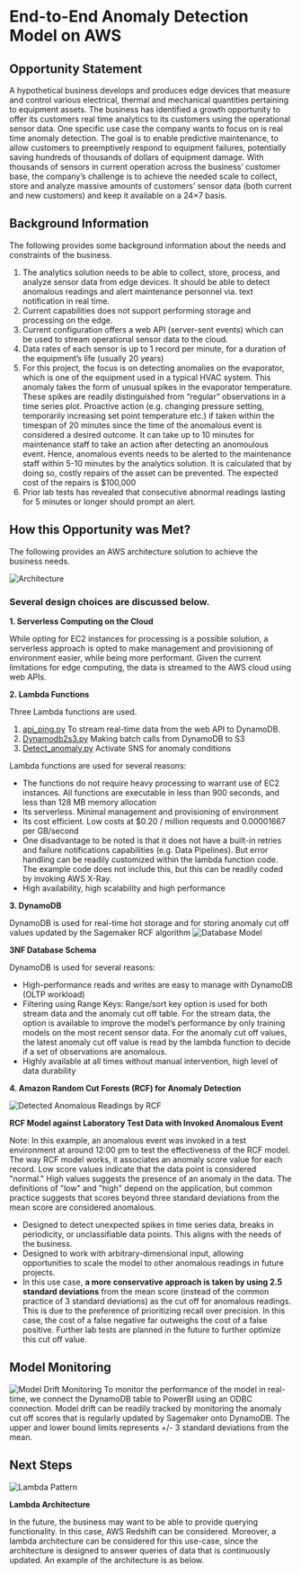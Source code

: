 # End-to-End Anomaly Detection Model on AWS

## Opportunity Statement
A hypothetical business develops and produces edge devices that measure and control various electrical, thermal and mechanical quantities pertaining to equipment assets. The business has identified a growth opportunity to offer its customers real time analytics to its customers using the operational sensor data. One specific use case the company wants to focus on is real time anomaly detection. The goal is to enable predictive maintenance, to allow customers to preemptively respond to equipment failures, potentially saving hundreds of thousands of dollars of equipment damage. 
With thousands of sensors in current operation across the business’ customer base, the company’s challenge is to achieve the needed scale to collect, store and analyze massive amounts of customers’ sensor data (both current and new customers) and keep it available on a 24×7 basis.

## Background Information
The following provides some background information about the needs and constraints of the business.

1)	The analytics solution needs to be able to collect, store, process, and analyze sensor data from edge devices. It should be able to detect anomalous readings and alert maintenance personnel via. text notification in real time.
2)	Current capabilities does not support performing storage and processing on the edge.
3)	Current configuration offers a web API (server-sent events) which can be used to stream operational sensor data to the cloud.
4)	Data rates of each sensor is up to 1 record per minute, for a duration of the equipment’s life (usually 20 years)
5)	For this project, the focus is on detecting anomalies on the evaporator, which is one of the equipment used in a typical HVAC system. This anomaly takes the form of unusual spikes in the evaporator temperature. These spikes are readily distinguished from “regular” observations in a time series plot. Proactive action (e.g. changing pressure setting, temporarily increasing set point temperature etc.) if taken within the timespan of 20 minutes since the time of the anomalous event is considered a desired outcome. It can take up to 10 minutes for maintenance staff to take an action after detecting an anomoulous event. Hence, anomalous events needs to be alerted to the maintenance staff within 5-10 minutes by the analytics solution. It is calculated that by doing so, costly repairs of the asset can be prevented. The expected cost of the repairs is $100,000
6)	Prior lab tests has revealed that consecutive abnormal readings lasting for 5 minutes or longer should prompt an alert.

## How this Opportunity was Met?
The following provides an AWS architecture solution to achieve the business needs.

![Architecture](https://github.com/sahilsaxena21/awsanomalydetection/blob/main/images/deployed_architecture.JPG)


### Several design choices are discussed below.

**1. Serverless Computing on the Cloud**

While opting for EC2 instances for processing is a possible solution, a serverless approach is opted to make management and provisioning of environment easier, while being more performant. Given the current limitations for edge computing, the data is streamed to the AWS cloud using web APIs.

**2. Lambda Functions**

Three Lambda functions are used. 
1.	[api_ping.py](https://github.com/sahilsaxena21/awsanomalydetection/blob/main/lambda_functions/api_ping.py) To stream real-time data from the web API to DynamoDB. 
2.	[Dynamodb2s3.py](https://github.com/sahilsaxena21/awsanomalydetection/blob/main/lambda_functions/dynamodb2s3.py) Making batch calls from DynamoDB to S3
3.	[Detect_anomaly.py](https://github.com/sahilsaxena21/awsanomalydetection/blob/main/lambda_functions/detect_anomaly.py) Activate SNS for anomaly conditions

Lambda functions are used for several reasons:
-	The functions do not require heavy processing to warrant use of EC2 instances. All functions are executable in less than 900 seconds, and less than 128 MB memory allocation
-	Its serverless. Minimal management and provisioning of environment
-	Its cost efficient. Low costs at $0.20 / million requests and 0.00001667 per GB/second
-	One disadvantage to be noted is that it does not have a built-in retries and failure notifications capabilities (e.g. Data Pipelines). But error handling can be readily customized within the lambda function code. The example code does not include this, but this can be readily coded by invoking AWS X-Ray.
-	High availability, high scalability and high performance

**3. DynamoDB**

DynamoDB is used for real-time hot storage and for storing anomaly cut off values updated by the Sagemaker RCF algorithm
![Database Model]( https://github.com/sahilsaxena21/awsanomalydetection/blob/main/images/ERD.JPG)

**3NF Database Schema**

DynamoDB is used for several reasons:

-	High-performance reads and writes are easy to manage with DynamoDB (OLTP workload)
-	Filtering using Range Keys: Range/sort key option is used for both stream data and the anomaly cut off table. For the stream data, the option is available to improve the model’s performance by only training models on the most recent sensor data. For the anomaly cut off values, the latest anomaly cut off value is read by the lambda function to decide if a set of observations are anomalous.
-	Highly available at all times without manual intervention, high level of data durability

**4. Amazon Random Cut Forests (RCF) for Anomaly Detection**

![Detected Anomalous Readings by RCF]( https://github.com/sahilsaxena21/awsanomalydetection/blob/main/images/anomaly_detection.JPG)

**RCF Model against Laboratory Test Data with Invoked Anomalous Event**

Note: In this example, an anomalous event was invoked in a test environment at around 12:00 pm to test the effectiveness of the RCF model. The way RCF model works, it associates an anomaly score value for each record. Low score values indicate that the data point is considered "normal." High values suggests the presence of an anomaly in the data. The definitions of "low" and "high" depend on the application, but common practice suggests that scores beyond three standard deviations from the mean score are considered anomalous. 


-	Designed to detect unexpected spikes in time series data, breaks in periodicity, or unclassifiable data points. This aligns with the needs of the business.
-	Designed to work with arbitrary-dimensional input, allowing opportunities to scale the model to other anomalous readings in future projects.
-	In this use case, **a more conservative approach is taken by using 2.5 standard deviations** from the mean score (instead of the common practice of 3 standard deviations) as the cut off for anomalous readings. This is due to the preference of prioritizing recall over precision. In this case, the cost of a false negative far outweighs the cost of a false positive. Further lab tests are planned in the future to further optimize this cut off value. 


## Model Monitoring
![Model Drift Monitoring]( https://github.com/sahilsaxena21/awsanomalydetection/blob/main/images/drift_dashboard.JPG)
To monitor the performance of the model in real-time, we connect the DynamoDB table to PowerBI using an ODBC connection. Model drift can be readily tracked by monitoring the anomaly cut off scores that is regularly updated by Sagemaker onto DynamoDB. The upper and lower bound limits represents +/- 3 standard deviations from the mean.

## Next Steps
![Lambda Pattern]( https://github.com/sahilsaxena21/awsanomalydetection/blob/main/images/lambda_pattern.JPG)

**Lambda Architecture**

In the future, the business may want to be able to provide querying functionality. In this case, AWS Redshift can be considered. Moreover, a lambda architecture can be considered for this use-case, since the architecture is designed to answer queries of data that is continuously updated. An example of the architecture is as below.

